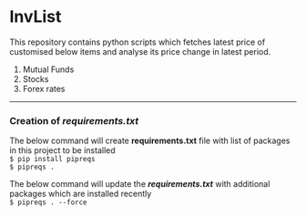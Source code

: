 # InvList

This repository contains python scripts which fetches latest price of customised below items and analyse its price change in latest period.
1. Mutual Funds
2. Stocks
3. Forex rates

---
### Creation of *requirements.txt*
The below command will create **requirements.txt** file with list of packages in this project to be installed  
    `$ pip install pipreqs`  
    `$ pipreqs .`  
     
The below command will update the ***requirements.txt*** with additional packages which are installed recently  
    `$ pipreqs . --force`

